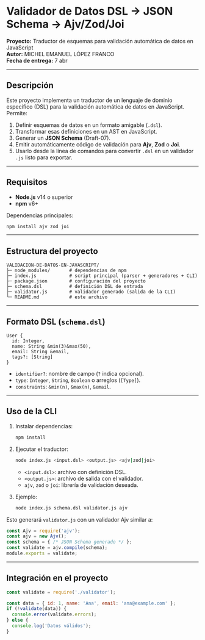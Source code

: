 # Validador de Datos DSL → JSON Schema → Ajv/Zod/Joi

**Proyecto:** Traductor de esquemas para validación automática de datos en JavaScript  
**Autor:** MICHEL EMANUEL LÓPEZ FRANCO  
**Fecha de entrega:** 7 abr  

---

## Descripción

Este proyecto implementa un traductor de un lenguaje de dominio específico (DSL) para la validación automática de datos en JavaScript. Permite:

1. Definir esquemas de datos en un formato amigable (`.dsl`).  
2. Transformar esas definiciones en un AST en JavaScript.  
3. Generar un **JSON Schema** (Draft-07).  
4. Emitir automáticamente código de validación para **Ajv**, **Zod** o **Joi**.  
5. Usarlo desde la línea de comandos para convertir `.dsl` en un validador `.js` listo para exportar.  

---

## Requisitos

- **Node.js** v14 o superior  
- **npm** v6+  

Dependencias principales:

```bash
npm install ajv zod joi
```

---

## Estructura del proyecto

```plaintext
VALIDACION-DE-DATOS-EN-JAVASCRIPT/
├─ node_modules/       # dependencias de npm
├─ index.js            # script principal (parser + generadores + CLI)
├─ package.json        # configuración del proyecto
├─ schema.dsl          # definición DSL de entrada
├─ validator.js        # validador generado (salida de la CLI)
└─ README.md           # este archivo
```

---

## Formato DSL (`schema.dsl`)

```plaintext
User {
  id: Integer,
  name: String &min(3)&max(50),
  email: String &email,
  tags?: [String]
}
```

- `identifier?`: nombre de campo (`?` indica opcional).  
- `type`: `Integer`, `String`, `Boolean` o arreglos (`[Type]`).  
- `constraints`: `&min(n)`, `&max(n)`, `&email`.  

---

## Uso de la CLI

1. Instalar dependencias:

   ```bash
   npm install
   ```

2. Ejecutar el traductor:

   ```bash
   node index.js <input.dsl> <output.js> <ajv|zod|joi>
   ```

   - `<input.dsl>`: archivo con definición DSL.  
   - `<output.js>`: archivo de salida con el validador.  
   - `ajv`, `zod` o `joi`: librería de validación deseada.  

3. Ejemplo:

   ```bash
   node index.js schema.dsl validator.js ajv
   ```

Esto generará `validator.js` con un validador Ajv similar a:

```javascript
const Ajv = require('ajv');
const ajv = new Ajv();
const schema = { /* JSON Schema generado */ };
const validate = ajv.compile(schema);
module.exports = validate;
```

---

## Integración en el proyecto

```javascript
const validate = require('./validator');

const data = { id: 1, name: 'Ana', email: 'ana@example.com' };
if (!validate(data)) {
  console.error(validate.errors);
} else {
  console.log('Datos válidos');
}
